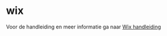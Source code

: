 # wix
Voor de handleiding en meer informatie ga naar [Wix handleiding]

[Wix handleiding]: https://developer.myparcel.nl/nl/documentatie/20.wix.html
